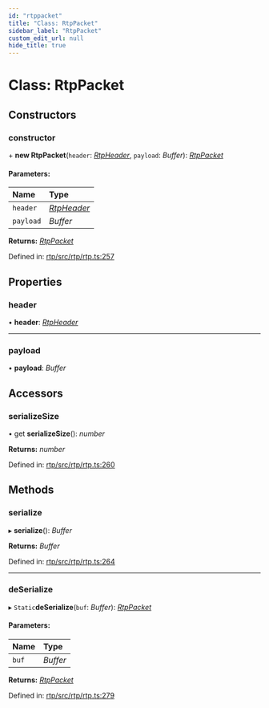 ```yaml
---
id: "rtppacket"
title: "Class: RtpPacket"
sidebar_label: "RtpPacket"
custom_edit_url: null
hide_title: true
---
```


# Class: RtpPacket

## Constructors

### constructor

\+ **new RtpPacket**(`header`: [*RtpHeader*](rtpheader.md), `payload`: *Buffer*): [*RtpPacket*](rtppacket.md)

#### Parameters:

Name | Type |
:------ | :------ |
`header` | [*RtpHeader*](rtpheader.md) |
`payload` | *Buffer* |

**Returns:** [*RtpPacket*](rtppacket.md)

Defined in: [rtp/src/rtp/rtp.ts:257](https://github.com/shinyoshiaki/werift-webrtc/blob/ea933e6/packages/rtp/src/rtp/rtp.ts#L257)

## Properties

### header

• **header**: [*RtpHeader*](rtpheader.md)

___

### payload

• **payload**: *Buffer*

## Accessors

### serializeSize

• get **serializeSize**(): *number*

**Returns:** *number*

Defined in: [rtp/src/rtp/rtp.ts:260](https://github.com/shinyoshiaki/werift-webrtc/blob/ea933e6/packages/rtp/src/rtp/rtp.ts#L260)

## Methods

### serialize

▸ **serialize**(): *Buffer*

**Returns:** *Buffer*

Defined in: [rtp/src/rtp/rtp.ts:264](https://github.com/shinyoshiaki/werift-webrtc/blob/ea933e6/packages/rtp/src/rtp/rtp.ts#L264)

___

### deSerialize

▸ `Static`**deSerialize**(`buf`: *Buffer*): [*RtpPacket*](rtppacket.md)

#### Parameters:

Name | Type |
:------ | :------ |
`buf` | *Buffer* |

**Returns:** [*RtpPacket*](rtppacket.md)

Defined in: [rtp/src/rtp/rtp.ts:279](https://github.com/shinyoshiaki/werift-webrtc/blob/ea933e6/packages/rtp/src/rtp/rtp.ts#L279)
